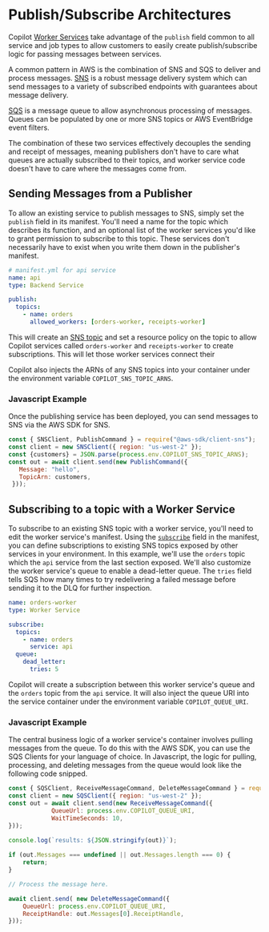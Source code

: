# Publish/Subscribe Architectures

Copilot [Worker Services](../manifest/worker-service.en.md) take advantage of the `publish` field common to all service and job types to allow customers to easily create publish/subscribe logic for passing messages between services. 

A common pattern in AWS is the combination of SNS and SQS to deliver and process messages. [SNS](https://docs.aws.amazon.com/sns/latest/dg/welcome.html) is a robust message delivery system which can send messages to a variety of subscribed endpoints with guarantees about message delivery. 

[SQS](https://docs.aws.amazon.com/AWSSimpleQueueService/latest/SQSDeveloperGuide/welcome.html) is a message queue to allow asynchronous processing of messages. Queues can be populated by one or more SNS topics or AWS EventBridge event filters.

The combination of these two services effectively decouples the sending and receipt of messages, meaning publishers don't have to care what queues are actually subscribed to their topics, and worker service code doesn't have to care where the messages come from.

## Sending Messages from a Publisher

To allow an existing service to publish messages to SNS, simply set the `publish` field in its manifest. You'll need a name for the topic which describes its function, and an optional list of the worker services you'd like to grant permission to subscribe to this topic. These services don't necessarily have to exist when you write them down in the publisher's manifest.

```yaml
# manifest.yml for api service
name: api
type: Backend Service

publish:
  topics:
    - name: orders
      allowed_workers: [orders-worker, receipts-worker]
```

This will create an [SNS topic](https://docs.aws.amazon.com/sns/latest/dg/welcome.html) and set a resource policy on the topic to allow Copilot services called `orders-worker` and `receipts-worker` to create subscriptions. This will let those worker services connect their 

Copilot also injects the ARNs of any SNS topics into your container under the environment variable `COPILOT_SNS_TOPIC_ARNS`. 

### Javascript Example
Once the publishing service has been deployed, you can send messages to SNS via the AWS SDK for SNS. 

```javascript
const { SNSClient, PublishCommand } = require("@aws-sdk/client-sns");
const client = new SNSClient({ region: "us-west-2" });
const {customers} = JSON.parse(process.env.COPILOT_SNS_TOPIC_ARNS);
const out = await client.send(new PublishCommand({
   Message: "hello",
   TopicArn: customers,
 }));
```

## Subscribing to a topic with a Worker Service

To subscribe to an existing SNS topic with a worker service, you'll need to edit the worker service's manifest. Using the [`subscribe`](../manifest/worker-service/#subscribe) field in the manifest, you can define subscriptions to existing SNS topics exposed by other services in your environment.  In this example, we'll use the `orders` topic which the `api` service from the last section exposed. We'll also customize the worker service's queue to enable a dead-letter queue. The `tries` field tells SQS how many times to try redelivering a failed message before sending it to the DLQ for further inspection.

```yaml
name: orders-worker
type: Worker Service

subscribe:
  topics:
    - name: orders
      service: api
  queue:
    dead_letter:
      tries: 5
```

Copilot will create a subscription between this worker service's queue and the `orders` topic from the `api` service. It will also inject the queue URI into the service container under the environment variable `COPILOT_QUEUE_URI`.

### Javascript Example

The central business logic of a worker service's container involves pulling messages from the queue. To do this with the AWS SDK, you can use the SQS Clients for your language of choice. In Javascript, the logic for pulling, processing, and deleting messages from the queue would look like the following code snipped.

```javascript
const { SQSClient, ReceiveMessageCommand, DeleteMessageCommand } = require("@aws-sdk/client-sqs");
const client = new SQSClient({ region: "us-west-2" });
const out = await client.send(new ReceiveMessageCommand({
            QueueUrl: process.env.COPILOT_QUEUE_URI,
            WaitTimeSeconds: 10,
}));

console.log(`results: ${JSON.stringify(out)}`);
 
if (out.Messages === undefined || out.Messages.length === 0) {
    return;
}

// Process the message here.

await client.send( new DeleteMessageCommand({
    QueueUrl: process.env.COPILOT_QUEUE_URI,
    ReceiptHandle: out.Messages[0].ReceiptHandle,
}));
```